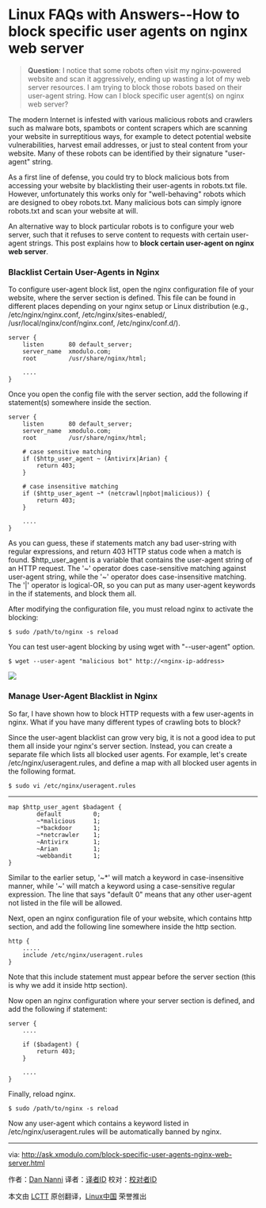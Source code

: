 Linux FAQs with Answers--How to block specific user agents on nginx web server
================================================================================
> **Question**: I notice that some robots often visit my nginx-powered website and scan it aggressively, ending up wasting a lot of my web server resources. I am trying to block those robots based on their user-agent string. How can I block specific user agent(s) on nginx web server?

The modern Internet is infested with various malicious robots and crawlers such as malware bots, spambots or content scrapers which are scanning your website in surreptitious ways, for example to detect potential website vulnerabilities, harvest email addresses, or just to steal content from your website. Many of these robots can be identified by their signature "user-agent" string.

As a first line of defense, you could try to block malicious bots from accessing your website by blacklisting their user-agents in robots.txt file. However, unfortunately this works only for "well-behaving" robots which are designed to obey robots.txt. Many malicious bots can simply ignore robots.txt and scan your website at will.

An alternative way to block particular robots is to configure your web server, such that it refuses to serve content to requests with certain user-agent strings. This post explains how to **block certain user-agent on nginx web server**.

### Blacklist Certain User-Agents in Nginx ###

To configure user-agent block list, open the nginx configuration file of your website, where the server section is defined. This file can be found in different places depending on your nginx setup or Linux distribution (e.g., /etc/nginx/nginx.conf, /etc/nginx/sites-enabled/<your-site>, /usr/local/nginx/conf/nginx.conf, /etc/nginx/conf.d/<your-site>).

    server {
        listen       80 default_server;
        server_name  xmodulo.com;
        root         /usr/share/nginx/html;
    
        ....
    }

Once you open the config file with the server section, add the following if statement(s) somewhere inside the section.

    server {
        listen       80 default_server;
        server_name  xmodulo.com;
        root         /usr/share/nginx/html;
    
        # case sensitive matching
        if ($http_user_agent ~ (Antivirx|Arian) {
            return 403;
        }
    
        # case insensitive matching
        if ($http_user_agent ~* (netcrawl|npbot|malicious)) {
            return 403;
        }
    
        ....
    }

As you can guess, these if statements match any bad user-string with regular expressions, and return 403 HTTP status code when a match is found. $http_user_agent is a variable that contains the user-agent string of an HTTP request. The '~' operator does case-sensitive matching against user-agent string, while the '~' operator does case-insensitive matching. The '|' operator is logical-OR, so you can put as many user-agent keywords in the if statements, and block them all.

After modifying the configuration file, you must reload nginx to activate the blocking:

    $ sudo /path/to/nginx -s reload

You can test user-agent blocking by using wget with "--user-agent" option.

    $ wget --user-agent "malicious bot" http://<nginx-ip-address>

![](https://farm6.staticflickr.com/5333/17434036358_ef139a6b59_b.jpg)

### Manage User-Agent Blacklist in Nginx ###

So far, I have shown how to block HTTP requests with a few user-agents in nginx. What if you have many different types of crawling bots to block?

Since the user-agent blacklist can grow very big, it is not a good idea to put them all inside your nginx's server section. Instead, you can create a separate file which lists all blocked user agents. For example, let's create /etc/nginx/useragent.rules, and define a map with all blocked user agents in the following format.

    $ sudo vi /etc/nginx/useragent.rules

----------

    map $http_user_agent $badagent {
            default         0;
            ~*malicious     1;
            ~*backdoor      1;
            ~*netcrawler    1;
            ~Antivirx       1;
            ~Arian          1;
            ~webbandit      1;
    }

Similar to the earlier setup, '~*' will match a keyword in case-insensitive manner, while '~' will match a keyword using a case-sensitive regular expression. The line that says "default 0" means that any other user-agent not listed in the file will be allowed.

Next, open an nginx configuration file of your website, which contains http section, and add the following line somewhere inside the http section.

    http {
        .....
        include /etc/nginx/useragent.rules
    }

Note that this include statement must appear before the server section (this is why we add it inside http section).

Now open an nginx configuration where your server section is defined, and add the following if statement:

    server {
        ....
    
        if ($badagent) {
            return 403;
        }
    
        ....
    }

Finally, reload nginx.

    $ sudo /path/to/nginx -s reload

Now any user-agent which contains a keyword listed in /etc/nginx/useragent.rules will be automatically banned by nginx.

--------------------------------------------------------------------------------

via: http://ask.xmodulo.com/block-specific-user-agents-nginx-web-server.html

作者：[Dan Nanni][a]
译者：[译者ID](https://github.com/译者ID)
校对：[校对者ID](https://github.com/校对者ID)

本文由 [LCTT](https://github.com/LCTT/TranslateProject) 原创翻译，[Linux中国](https://linux.cn/) 荣誉推出

[a]:http://ask.xmodulo.com/author/nanni